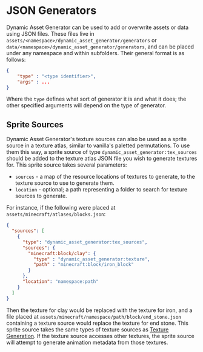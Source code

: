 # JSON Generators

Dynamic Asset Generator can be used to add or overwrite assets or data using JSON files. These files live in `assets/<namespace>/dynamic_asset_generator/generators` or `data/<namespace>/dynamic_asset_generator/generators`, and can be placed under any namespace and within subfolders. Their general format is as follows:

```json
{
    "type" : "<type identifier>",
    "args" : ...
}
```

Where the `type` defines what sort of generator it is and what it does; the other specified arguments will depend on the type of generator.

## Sprite Sources

Dynamic Asset Generator's texture sources can also be used as a sprite source in a texture atlas, similar to vanilla's paletted
permutations. To use them this way, a sprite source of type `dynamic_asset_generator:tex_sources` should be added to the texture
atlas JSON file you wish to generate textures for. This sprite source takes several parameters:
* `sources` - a map of the resource locations of textures to generate, to the texture source to use to generate them.
* `location` - optional; a path representing a folder to search for texture sources to generate.

For instance, if the following were placed at `assets/minecraft/atlases/blocks.json`:
```json
{
  "sources": [
    {
      "type": "dynamic_asset_generator:tex_sources",
      "sources": {
        "minecraft:block/clay": {
          "type" : "dynamic_asset_generator:texture",
          "path" : "minecraft:block/iron_block"
        }
      },
      "location": "namespace:path"
    }
  ]
}
```
Then the texture for clay would be replaced with the texture for iron, and a file placed at `assets/minecraft/namespace/path/block/end_stone.json`
containing a texture source would replace the texture for end stone. This sprite source takes the same types of texture sources
as [Texture Generation](texsources/category.md). If the texture source accesses other textures, the sprite source will attempt
to generate animation metadata from those textures.
